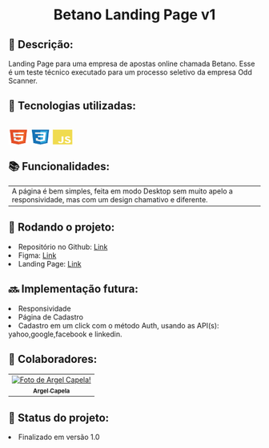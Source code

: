 <!--<div id="portfolio-slideshow-items" class="hide-on-portfolio" visibility="0">
</div>
-->

<div class="hide-on-portfolio">
<h1 align="center"> Betano Landing Page v1 </h1>

## :memo: Descrição:
Landing Page para uma empresa de apostas online chamada Betano. Esse é um teste técnico executado para um processo seletivo da empresa Odd Scanner.
</div>

<div class="row">

## :wrench: Tecnologias utilizadas:<br>
<div style="display: inline_block"><br>
    <img align="center" alt="gel-HTML" height="30" width="40" src="https://raw.githubusercontent.com/devicons/devicon/master/icons/html5/html5-original.svg">
    <img align="center" alt="gel-CSS" height="30" width="40" src="https://raw.githubusercontent.com/devicons/devicon/master/icons/css3/css3-original.svg">
    <img align="center" alt="gel-Js" height="30" width="40" src="https://raw.githubusercontent.com/devicons/devicon/master/icons/javascript/javascript-plain.svg">
</div>

<div class="row">
    
## :books: Funcionalidades:<br>
<table class="special-border">

<tr>
    <td colspan="2">A página é bem simples, feita em modo Desktop sem muito apelo a responsividade, mas com um design chamativo e diferente.</td>
</tr>
</table>
    
</div>

<div class="row">

## :rocket: Rodando o projeto:<br>

<li>Repositório no Github: <a href="https://github.com/argelcapela/betano_landing_page">Link</a></li>  
<li>Figma: <a href="https://www.figma.com/file/Dv4oIk47UKDbkjQKqL1gYJ/betano-landing-page-%231?node-id=0%3A1">Link</a></li>
<li>Landing Page: <a href="https://argelcapela.github.io/betano_landing_page/">Link</a></li>
 
</div>
<div class="row">

## :soon: Implementação futura:<br>
    
<li>Responsividade</li>
<li>Página de Cadastro</li>
<li>Cadastro em um click com o método Auth, usando as API(s): yahoo,google,facebook e linkedin.</li>
    
</div>
<div class="row">
    

## :handshake: Colaboradores:<br>
<table>
  <tr>
    <td align="center">
      <a href="http://github.com/argelcapela">
        <img src="https://avatars.githubusercontent.com/u/79276276?s=400&u=055b803f4708d59eaf50208ba601f85844125757&v=4" width="100px;" alt="Foto de Argel Capela!"/><br>
        <sub>
          <b>Argel Capela</b>
        </sub>
      </a>
    </td>
  </tr>
</table>
</div>
<div class="row">
    
## :dart: Status do projeto:<br>

<li>Finalizado em versão 1.0</li>
</div>
<br>
